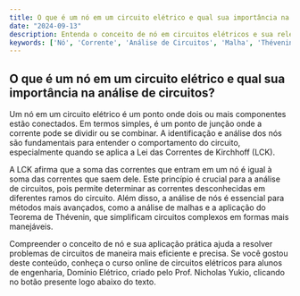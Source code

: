 ```yaml
---
title: O que é um nó em um circuito elétrico e qual sua importância na análise de circuitos?
date: "2024-09-13"
description: Entenda o conceito de nó em circuitos elétricos e sua relevância na análise de circuitos.
keywords: ['Nó', 'Corrente', 'Análise de Circuitos', 'Malha', 'Thévenin']
---
```


## O que é um nó em um circuito elétrico e qual sua importância na análise de circuitos?

Um nó em um circuito elétrico é um ponto onde dois ou mais componentes estão conectados. Em termos simples, é um ponto de junção onde a corrente pode se dividir ou se combinar. A identificação e análise dos nós são fundamentais para entender o comportamento do circuito, especialmente quando se aplica a Lei das Correntes de Kirchhoff (LCK).

A LCK afirma que a soma das correntes que entram em um nó é igual à soma das correntes que saem dele. Este princípio é crucial para a análise de circuitos, pois permite determinar as correntes desconhecidas em diferentes ramos do circuito. Além disso, a análise de nós é essencial para métodos mais avançados, como a análise de malhas e a aplicação do Teorema de Thévenin, que simplificam circuitos complexos em formas mais manejáveis.

Compreender o conceito de nó e sua aplicação prática ajuda a resolver problemas de circuitos de maneira mais eficiente e precisa. Se você gostou deste conteúdo, conheça o curso online de circuitos elétricos para alunos de engenharia, Domínio Elétrico, criado pelo Prof. Nicholas Yukio, clicando no botão presente logo abaixo do texto.